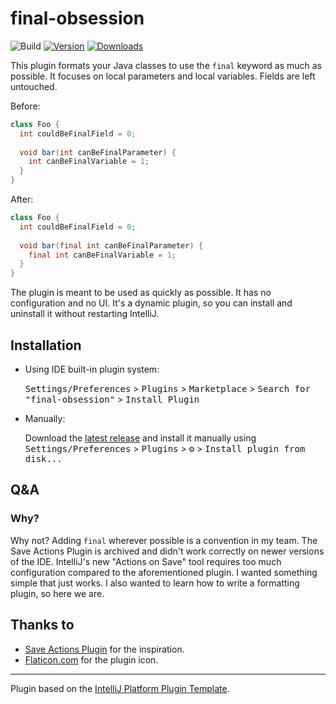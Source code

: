 # final-obsession

![Build](https://github.com/seguri/final-obsession/workflows/Build/badge.svg)
[![Version](https://img.shields.io/jetbrains/plugin/v/com.github.seguri.finalobsession.svg)](https://plugins.jetbrains.com/plugin/com.github.seguri.finalobsession)
[![Downloads](https://img.shields.io/jetbrains/plugin/d/com.github.seguri.finalobsession.svg)](https://plugins.jetbrains.com/plugin/com.github.seguri.finalobsession)

<!-- Plugin description -->
This plugin formats your Java classes to use the `final` keyword as much as possible. It focuses on local parameters and local variables. Fields are left untouched.

Before:
```java
class Foo {
  int couldBeFinalField = 0;
  
  void bar(int canBeFinalParameter) {
    int canBeFinalVariable = 1;
  }
}

```
After:
```java
class Foo {
  int couldBeFinalField = 0;
  
  void bar(final int canBeFinalParameter) {
    final int canBeFinalVariable = 1;
  }
}
```

The plugin is meant to be used as quickly as possible. It has no configuration and no UI. It's a dynamic plugin, so you can install and uninstall it without restarting IntelliJ.
<!-- Plugin description end -->

## Installation

- Using IDE built-in plugin system:
  
  <kbd>Settings/Preferences</kbd> > <kbd>Plugins</kbd> > <kbd>Marketplace</kbd> > <kbd>Search for "final-obsession"</kbd> >
  <kbd>Install Plugin</kbd>
  
- Manually:

  Download the [latest release](https://github.com/seguri/final-obsession/releases/latest) and install it manually using
  <kbd>Settings/Preferences</kbd> > <kbd>Plugins</kbd> > <kbd>⚙️</kbd> > <kbd>Install plugin from disk...</kbd>

## Q&A

### Why?

Why not? Adding `final` wherever possible is a convention in my team. The Save Actions Plugin is archived and didn't work correctly on newer versions of the IDE. IntelliJ's new "Actions on Save" tool requires too much configuration compared to the aforementioned plugin. I wanted something simple that just works. I also wanted to learn how to write a formatting plugin, so here we are.

## Thanks to

- [Save Actions Plugin][dubreuia] for the inspiration.
- [Flaticon.com][flaticon] for the plugin icon.


---
Plugin based on the [IntelliJ Platform Plugin Template][template].

[dubreuia]: https://github.com/dubreuia/intellij-plugin-save-actions
[template]: https://github.com/JetBrains/intellij-platform-plugin-template
[flaticon]: https://www.flaticon.com/free-icons/mental
